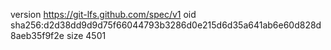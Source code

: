 version https://git-lfs.github.com/spec/v1
oid sha256:d2d38dd9d9d75f66044793b3286d0e215d6d35a641ab6e60d828d8aeb35f9f2e
size 4501
